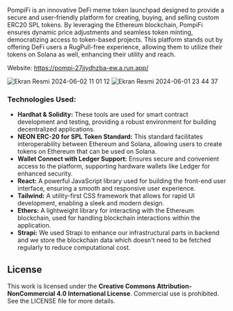 PompiFi is an innovative DeFi meme token launchpad designed to provide a secure and user-friendly platform for creating, buying, and selling custom ERC20 SPL tokens. By leveraging the Ethereum blockchain, PompiFi ensures dynamic price adjustments and seamless token minting, democratizing access to token-based projects. This platform stands out by offering DeFi users a RugPull-free experience, allowing them to utilize their tokens on Solana as well, enhancing their utility and reach.

Website: https://pompi-27jjydhzba-ew.a.run.app/

![Ekran Resmi 2024-06-02 11 01 12](https://github.com/izzetemredemir/pompi/assets/11755605/e74506d2-94fd-45fc-8729-af583e43acf4)
![Ekran Resmi 2024-06-01 23 44 37](https://github.com/izzetemredemir/pompi/assets/11755605/23814bbf-e493-4ed6-a174-96e6bc9676ed)


### Technologies Used:
- **Hardhat & Solidity:** These tools are used for smart contract development and testing, providing a robust environment for building decentralized applications.
- **NEON ERC-20 for SPL Token Standard:** This standard facilitates interoperability between Ethereum and Solana, allowing users to create tokens on Ethereum that can be used on Solana.
- **Wallet Connect with Ledger Support:** Ensures secure and convenient access to the platform, supporting hardware wallets like Ledger for enhanced security.
- **React:** A powerful JavaScript library used for building the front-end user interface, ensuring a smooth and responsive user experience.
- **Tailwind:** A utility-first CSS framework that allows for rapid UI development, enabling a sleek and modern design.
- **Ethers:** A lightweight library for interacting with the Ethereum blockchain, used for handling blockchain interactions within the application.
- **Strapi:** We used Strapi to enhance our infrastructural parts in backend and we store the blockchain data which doesn't need to be fetched regularly to reduce computational cost.


## License
This work is licensed under the **Creative Commons Attribution-NonCommercial 4.0 International License**.
Commercial use is prohibited.
See the LICENSE file for more details.
